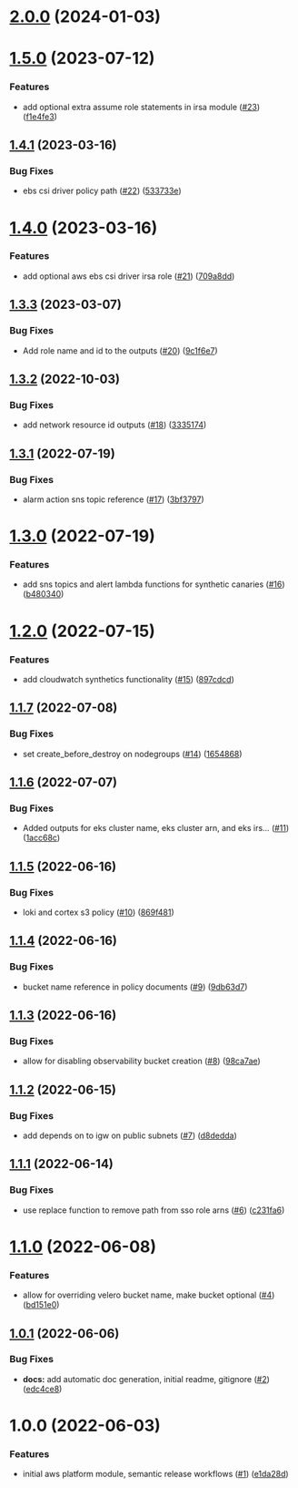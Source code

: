 # [2.0.0](https://github.com/catalystcommunity/terraform-aws-catalyst-platform/compare/v1.5.0...v2.0.0) (2024-01-03)

# [1.5.0](https://github.com/catalystcommunity/terraform-aws-catalyst-platform/compare/v1.4.1...v1.5.0) (2023-07-12)


### Features

* add optional extra assume role statements in irsa module ([#23](https://github.com/catalystcommunity/terraform-aws-catalyst-platform/issues/23)) ([f1e4fe3](https://github.com/catalystcommunity/terraform-aws-catalyst-platform/commit/f1e4fe31c6190d95ed3a218f9f23f5f0999d8d3c))

## [1.4.1](https://github.com/catalystcommunity/terraform-aws-catalyst-platform/compare/v1.4.0...v1.4.1) (2023-03-16)


### Bug Fixes

* ebs csi driver policy path ([#22](https://github.com/catalystcommunity/terraform-aws-catalyst-platform/issues/22)) ([533733e](https://github.com/catalystcommunity/terraform-aws-catalyst-platform/commit/533733ef0ce19aafd9b47092f7127e38bb824457))

# [1.4.0](https://github.com/catalystcommunity/terraform-aws-catalyst-platform/compare/v1.3.3...v1.4.0) (2023-03-16)


### Features

* add optional aws ebs csi driver irsa role ([#21](https://github.com/catalystcommunity/terraform-aws-catalyst-platform/issues/21)) ([709a8dd](https://github.com/catalystcommunity/terraform-aws-catalyst-platform/commit/709a8dd2c35afa30d220c38c1151eeb0fe82fca7))

## [1.3.3](https://github.com/catalystcommunity/terraform-aws-catalyst-platform/compare/v1.3.2...v1.3.3) (2023-03-07)


### Bug Fixes

* Add role name and id to the outputs ([#20](https://github.com/catalystcommunity/terraform-aws-catalyst-platform/issues/20)) ([9c1f6e7](https://github.com/catalystcommunity/terraform-aws-catalyst-platform/commit/9c1f6e71a58017c867f291d58783bf760056a327))

## [1.3.2](https://github.com/catalystcommunity/terraform-aws-catalyst-platform/compare/v1.3.1...v1.3.2) (2022-10-03)


### Bug Fixes

* add network resource id outputs ([#18](https://github.com/catalystcommunity/terraform-aws-catalyst-platform/issues/18)) ([3335174](https://github.com/catalystcommunity/terraform-aws-catalyst-platform/commit/3335174037dff373aa0318e6f5a06e917be28e9a))

## [1.3.1](https://github.com/catalystcommunity/terraform-aws-catalyst-platform/compare/v1.3.0...v1.3.1) (2022-07-19)


### Bug Fixes

* alarm action sns topic reference ([#17](https://github.com/catalystcommunity/terraform-aws-catalyst-platform/issues/17)) ([3bf3797](https://github.com/catalystcommunity/terraform-aws-catalyst-platform/commit/3bf379736aecc5eded99385dad730e281d45ece2))

# [1.3.0](https://github.com/catalystcommunity/terraform-aws-catalyst-platform/compare/v1.2.0...v1.3.0) (2022-07-19)


### Features

* add sns topics and alert lambda functions for synthetic canaries ([#16](https://github.com/catalystcommunity/terraform-aws-catalyst-platform/issues/16)) ([b480340](https://github.com/catalystcommunity/terraform-aws-catalyst-platform/commit/b480340f40269b44be73c75d610bbbe6a68d2dfd))

# [1.2.0](https://github.com/catalystcommunity/terraform-aws-catalyst-platform/compare/v1.1.7...v1.2.0) (2022-07-15)


### Features

* add cloudwatch synthetics functionality ([#15](https://github.com/catalystcommunity/terraform-aws-catalyst-platform/issues/15)) ([897cdcd](https://github.com/catalystcommunity/terraform-aws-catalyst-platform/commit/897cdcdd6d3fede98e4311a72bc338102c109425))

## [1.1.7](https://github.com/catalystcommunity/terraform-aws-catalyst-platform/compare/v1.1.6...v1.1.7) (2022-07-08)


### Bug Fixes

* set create_before_destroy on nodegroups ([#14](https://github.com/catalystcommunity/terraform-aws-catalyst-platform/issues/14)) ([1654868](https://github.com/catalystcommunity/terraform-aws-catalyst-platform/commit/1654868a742b8d77de35d9517287596c0ac0dff4))

## [1.1.6](https://github.com/catalystcommunity/terraform-aws-catalyst-platform/compare/v1.1.5...v1.1.6) (2022-07-07)


### Bug Fixes

* Added outputs for eks cluster name, eks cluster arn, and eks irs… ([#11](https://github.com/catalystcommunity/terraform-aws-catalyst-platform/issues/11)) ([1acc68c](https://github.com/catalystcommunity/terraform-aws-catalyst-platform/commit/1acc68c4634a28fe453fb01b6fda89d475bc464e))

## [1.1.5](https://github.com/catalystcommunity/terraform-aws-catalyst-platform/compare/v1.1.4...v1.1.5) (2022-06-16)


### Bug Fixes

* loki and cortex s3 policy ([#10](https://github.com/catalystcommunity/terraform-aws-catalyst-platform/issues/10)) ([869f481](https://github.com/catalystcommunity/terraform-aws-catalyst-platform/commit/869f48124496427cd0f16979b42fdd85ecb48d43))

## [1.1.4](https://github.com/catalystcommunity/terraform-aws-catalyst-platform/compare/v1.1.3...v1.1.4) (2022-06-16)


### Bug Fixes

* bucket name reference in policy documents ([#9](https://github.com/catalystcommunity/terraform-aws-catalyst-platform/issues/9)) ([9db63d7](https://github.com/catalystcommunity/terraform-aws-catalyst-platform/commit/9db63d7ae760bea5b853cda7d596ac601ae4053d))

## [1.1.3](https://github.com/catalystcommunity/terraform-aws-catalyst-platform/compare/v1.1.2...v1.1.3) (2022-06-16)


### Bug Fixes

* allow for disabling observability bucket creation ([#8](https://github.com/catalystcommunity/terraform-aws-catalyst-platform/issues/8)) ([98ca7ae](https://github.com/catalystcommunity/terraform-aws-catalyst-platform/commit/98ca7ae14f7beebc6cdfeb9e3cdf26d42dec6652))

## [1.1.2](https://github.com/catalystcommunity/terraform-aws-catalyst-platform/compare/v1.1.1...v1.1.2) (2022-06-15)


### Bug Fixes

* add depends on to igw on public subnets ([#7](https://github.com/catalystcommunity/terraform-aws-catalyst-platform/issues/7)) ([d8dedda](https://github.com/catalystcommunity/terraform-aws-catalyst-platform/commit/d8dedda574e17e5bbe14541cc44bb83da30c19d5))

## [1.1.1](https://github.com/catalystcommunity/terraform-aws-catalyst-platform/compare/v1.1.0...v1.1.1) (2022-06-14)


### Bug Fixes

* use replace function to remove path from sso role arns ([#6](https://github.com/catalystcommunity/terraform-aws-catalyst-platform/issues/6)) ([c231fa6](https://github.com/catalystcommunity/terraform-aws-catalyst-platform/commit/c231fa6688bb5e1bcdaeb03d5c8112d122a5a709))

# [1.1.0](https://github.com/catalystcommunity/terraform-aws-catalyst-platform/compare/v1.0.1...v1.1.0) (2022-06-08)


### Features

* allow for overriding velero bucket name, make bucket optional ([#4](https://github.com/catalystcommunity/terraform-aws-catalyst-platform/issues/4)) ([bd151e0](https://github.com/catalystcommunity/terraform-aws-catalyst-platform/commit/bd151e0ebbf3204426041c51bbdf0aba820913f5))

## [1.0.1](https://github.com/catalystcommunity/terraform-aws-catalyst-platform/compare/v1.0.0...v1.0.1) (2022-06-06)


### Bug Fixes

* **docs:** add automatic doc generation, initial readme, gitignore ([#2](https://github.com/catalystcommunity/terraform-aws-catalyst-platform/issues/2)) ([edc4ce8](https://github.com/catalystcommunity/terraform-aws-catalyst-platform/commit/edc4ce8a26569a969f59dda075a39035d367acb8))

# 1.0.0 (2022-06-03)


### Features

* initial aws platform module, semantic release workflows ([#1](https://github.com/catalystcommunity/terraform-aws-catalyst-platform/issues/1)) ([e1da28d](https://github.com/catalystcommunity/terraform-aws-catalyst-platform/commit/e1da28d9d0e0716d19575313267076c5d8d30bcc))
